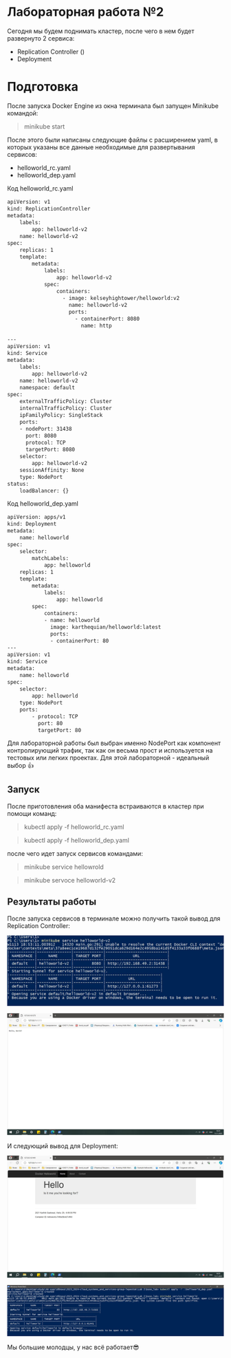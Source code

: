 # Лабораторная работа №2

Сегодня мы будем поднимать кластер, после чего в нем будет развернуто 2 сервиса:
 - Replication Сontroller ()
 - Deployment 
 
# Подготовка
После запуска Docker Engine из окна терминала был запущен Minikube командой:
> minikube start

После этого были написаны следующие файлы с расширением yaml, в которых указаны все данные необходимые для развертывания сервисов:

 - helloworld_rc.yaml
 - helloworld_dep.yaml

Код helloworld_rc.yaml

```
apiVersion: v1
kind: ReplicationController
metadata:
	labels:
		app: helloworld-v2
	name: helloworld-v2
spec:
	replicas: 1
	template:
		metadata:
			labels:
				app: helloworld-v2
			spec:
				containers:
				  - image: kelseyhightower/helloworld:v2
					name: helloworld-v2
					ports:
					  - containerPort: 8080
						name: http

---
apiVersion: v1
kind: Service
metadata:
	labels:
		app: helloworld-v2
	name: helloworld-v2
	namespace: default
spec:
	externalTrafficPolicy: Cluster
	internalTrafficPolicy: Cluster
	ipFamilyPolicy: SingleStack
	ports:
	- nodePort: 31438
	  port: 8080
	  protocol: TCP
	  targetPort: 8080
	selector:
		app: helloworld-v2
	sessionAffinity: None
	type: NodePort
status:
	loadBalancer: {}
```

Код helloworld_dep.yaml
```
apiVersion: apps/v1
kind: Deployment
metadata:
	name: helloworld
spec:
	selector:
		matchLabels:
			app: helloworld
	replicas: 1
	template:
		metadata:
			labels:
				app: helloworld
		spec:
			containers:
			- name: helloworld
			  image: karthequian/helloworld:latest
			  ports:
			  - containerPort: 80
---
apiVersion: v1
kind: Service
metadata:
	name: helloworld
spec:
	selector:
		app: helloworld
	type: NodePort
	ports:
		- protocol: TCP
		  port: 80
		  targetPort: 80
```
 Для лабораторной работы был выбран именно NodePort как компонент контролирующий трафик, так как он весьма прост и используется на тестовых или легких проектах. Для этой лабораторной - идеальный выбор 👍

## Запуск

После приготовления оба манифеста встраиваются в кластер при помощи команд:
>kubectl apply -f helloworld_rc.yaml

>kubectl apply -f helloworld_dep.yaml

после чего идет запуск сервисов командами:
>minikube service hellowrold

>minikube servoce helloworld-v2

## Результаты работы

После запуска сервисов в терминале можно получить такой вывод для Replication Controller:
<p align="center"><img src="https://github.com/S-txt/2023_2024-cloud_systems_and_services-group-lepestok/blob/lab-2-dev/Lab%202/img/hw_rc_service.JPG"/></p>

<p align="center"><img src="https://github.com/S-txt/2023_2024-cloud_systems_and_services-group-lepestok/blob/lab-2-dev/Lab%202/img/hw_rc_page.JPG"/></p>

И следующий вывод для Deployment:

<p align="center"><img src="https://github.com/S-txt/2023_2024-cloud_systems_and_services-group-lepestok/blob/lab-2-dev/Lab%202/img/hw_dep_page.JPG"/></p>

<p align="center"><img src="https://github.com/S-txt/2023_2024-cloud_systems_and_services-group-lepestok/blob/lab-2-dev/Lab%202/img/hw_dep.JPG"/></p>

Мы большие молодцы, у нас всё работает😎
